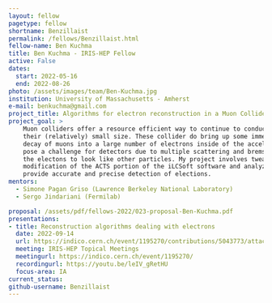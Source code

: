 ```yaml
---
layout: fellow
pagetype: fellow
shortname: Benzillaist
permalink: /fellows/Benzillaist.html
fellow-name: Ben Kuchma
title: Ben Kuchma - IRIS-HEP Fellow
active: False
dates:
  start: 2022-05-16
  end: 2022-08-26
photo: /assets/images/team/Ben-Kuchma.jpg
institution: University of Massachusetts - Amherst
e-mail: benkuchma@gmail.com
project_title: Algorithms for electron reconstruction in a Muon Collider
project_goal: >
    Muon colliders offer a resource efficient way to continue to conduct experiments science due to
    their (relatively) small size. These collider do bring up some immediate concerns such as the
    decay of muons into a large number of electrons inside of the accelerator loop. These electrons
    pose a challenge for detectors due to multiple scattering and bremsstrahlung effects which cause
    the electons to look like other particles. My project involves tweaking of input variables and
    modification of the ACTS portion of the iLCSoft software and analyzing the output in order to
    provide accurate and precise detection of elections.
mentors:
  - Simone Pagan Griso (Lawrence Berkeley National Laboratory)
  - Sergo Jindariani (Fermilab)

proposal: /assets/pdf/fellows-2022/023-proposal-Ben-Kuchma.pdf
presentations:
- title: Reconstruction algorithms dealing with electrons
  date: 2022-09-14
  url: https://indico.cern.ch/event/1195270/contributions/5043773/attachments/2507801/4309579/IRIS-HEP%20final%20presentation_%20Ben%20Kuchma.pdf
  meeting: IRIS-HEP Topical Meetings
  meetingurl: https://indico.cern.ch/event/1195270/
  recordingurl: https://youtu.be/leIV_gRetHU
  focus-area: IA
current_status:
github-username: Benzillaist
---
```

